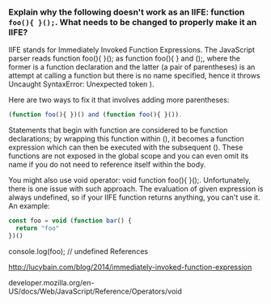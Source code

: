 ### Explain why the following doesn't work as an IIFE: function `foo(){ }();`. What needs to be changed to properly make it an IIFE?

IIFE stands for Immediately Invoked Function Expressions. The JavaScript parser reads function foo(){ }(); as function foo(){ } and ();, where the former is a function declaration and the latter (a pair of parentheses) is an attempt at calling a function but there is no name specified, hence it throws Uncaught SyntaxError: Unexpected token ).

Here are two ways to fix it that involves adding more parentheses:

```js
(function foo(){ })() and (function foo(){ }()).

```

Statements that begin with function are considered to be function declarations; by wrapping this function within (), it becomes a function expression which can then be executed with the subsequent (). These functions are not exposed in the global scope and you can even omit its name if you do not need to reference itself within the body.

You might also use void operator: void function foo(){ }();. Unfortunately, there is one issue with such approach. The evaluation of given expression is always undefined, so if your IIFE function returns anything, you can't use it. An example:

```js
const foo = void (function bar() {
  return "foo"
})()
```

console.log(foo); // undefined
References

http://lucybain.com/blog/2014/immediately-invoked-function-expression

developer.mozilla.org/en-US/docs/Web/JavaScript/Reference/Operators/void
